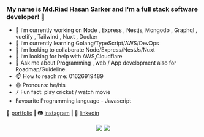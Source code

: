 ### My name is Md.Riad Hasan Sarker and I'm a full stack software developer!  👋


- 🔭 I’m currently working on Node , Express , Nestjs, Mongodb , Graphql , vuetify , Tailwind , Nuxt , Docker
- 🌱 I’m currently learning Golang/TypeScript/AWS/DevOps
- 👯 I’m looking to collaborate Node/Express/NestJs/Nuxt
- 🤔 I’m looking for help with AWS,Cloudflare
- 💬 Ask me about Programming , web / App development also for Roadmap/Guideline.
- 📫 How to reach me:  01626919489
- 😄 Pronouns: he/his
- ⚡ Fun fact: play cricket / watch movie
- Favourite Programming language - Javascript


🏡 [portfolio][portfolio] **|** 
📷 [instagram][instagram] **|** 
👔 [linkedin][linkedin]


[portfolio]: https://rothi.unaux.com
[instagram]: https://www.instagram.com/hasan_rothi/
[linkedin]: https://www.linkedin.com/in/md-riad-hasan-sarker-rothi-02289a142/


<p align="center">
  <img align="center" src="https://github-readme-stats.vercel.app/api/top-langs/?username=HasanRothi&theme=radical&hide_langs_below=1&layout=compact" />
 <img align="center" src="https://github-readme-stats.vercel.app/api?username=HasanRothi&&show_icons=true&title_color=000000&icon_color=bb2acf&text_color=000000&bg_color=c7ecee" />
</p>
